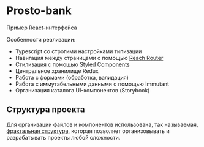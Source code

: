 # Prosto-bank

Пример React-интерфейса

Особенности реализации:

- Typescript со строгими настройками типизации
- Навигация между страницами с помощью [Reach Router](https://reach.tech/router)
- Стилизация с помощью [Styled Components](https://styled-components.com/)
- Центральное хранилище Redux
- Работа с формами (обработка, валидация)
- Работа с иммутабельными данными с помощью Immutant
- Организация каталога UI-компонентов (Storybook)

## Структура проекта

Для организации файлов и компонентов использована, так называемая,
[фрактальная структура](https://hackernoon.com/fractal-a-react-app-structure-for-infinite-scale-4dab943092af),
которая позволяет организовывать и разрабатывать проекты любой сложности.
